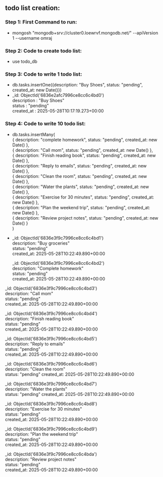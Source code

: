 ## todo list creation:

### Step 1: First Command to run:
- mongosh "mongodb+srv://cluster0.loewrvf.mongodb.net/" --apiVersion 1 --username omraj

### Step 2: Code to create todo list:
- use todo_db

### Step 3: Code to write 1 todo list:
- db.tasks.insertOne({description: "Buy Shoes", status: "pending", created_at: new Date()})
- _id: ObjectId('6836e2afc7996ce8cc6c4bd0')  
  description : "Buy Shoes"  
  status : "pending"  
  created_at : 2025-05-28T10:17:19.273+00:00

### Step 4: Code to write 10 todo list:
- db.tasks.insertMany(  
  { description: "complete homework", status: "pending", created_at: new Date() },  
  { description: "Call mom", status: "pending", created_at: new Date() },  
  { description: "Finish reading book", status: "pending", created_at: new Date() },  
  { description: "Reply to emails", status: "pending", created_at: new Date() },  
  { description: "Clean the room", status: "pending", created_at: new Date() },  
  { description: "Water the plants", status: "pending", created_at: new Date() },  
  { description: "Exercise for 30 minutes", status: "pending", created_at: new Date() },  
  { description: "Plan the weekend trip", status: "pending", created_at: new Date() },  
  { description: "Review project notes", status: "pending", created_at: new Date() }  
)
- _id: ObjectId('6836e3f9c7996ce8cc6c4bd1')  
description: "Buy groceries"  
status: "pending"  
created_at: 2025-05-28T10:22:49.890+00:00  

  _id: ObjectId('6836e3f9c7996ce8cc6c4bd2')  
  description: "Complete homework"  
  status: "pending"  
  created_at: 2025-05-28T10:22:49.890+00:00  

_id: ObjectId('6836e3f9c7996ce8cc6c4bd3')  
description: "Call mom"  
status: "pending"  
created_at: 2025-05-28T10:22:49.890+00:00  

_id: ObjectId('6836e3f9c7996ce8cc6c4bd4')  
description: "Finish reading book"  
status: "pending"  
created_at: 2025-05-28T10:22:49.890+00:00  

_id: ObjectId('6836e3f9c7996ce8cc6c4bd5')  
description: "Reply to emails"  
status: "pending"  
created_at: 2025-05-28T10:22:49.890+00:00  

_id: ObjectId('6836e3f9c7996ce8cc6c4bd6')  
description: "Clean the room"  
status: "pending" 
created_at: 2025-05-28T10:22:49.890+00:00  

_id: ObjectId('6836e3f9c7996ce8cc6c4bd7')  
description: "Water the plants"  
status: "pending" 
created_at: 2025-05-28T10:22:49.890+00:00  

_id: ObjectId('6836e3f9c7996ce8cc6c4bd8')  
description: "Exercise for 30 minutes"  
status: "pending"  
created_at: 2025-05-28T10:22:49.890+00:00  

_id: ObjectId('6836e3f9c7996ce8cc6c4bd9')  
description: "Plan the weekend trip"  
status: "pending"  
created_at: 2025-05-28T10:22:49.890+00:00  

_id: ObjectId('6836e3f9c7996ce8cc6c4bda')  
description: "Review project notes"  
status: "pending"  
created_at: 2025-05-28T10:22:49.890+00:00